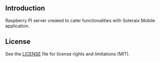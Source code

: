 ## Introduction

Raspberry PI server created to cater functionalities with Soteraix Mobile application.

## License

See the [LICENSE](LICENSE) file for license rights and limitations (MIT).
